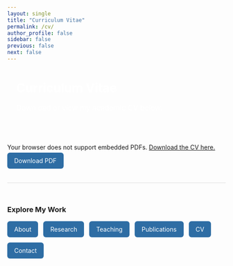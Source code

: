 ```yaml
---
layout: single
title: "Curriculum Vitae"
permalink: /cv/
author_profile: false
sidebar: false
previous: false
next: false
---
```


<div style="background: var(--mm-dark); color: white; padding: 2em 1.5em; border-radius: 12px; margin-bottom: 2em;">
  <h1 style="margin-top: 0;">Curriculum Vitae</h1>
  <p style="font-size: 1.2em;">Download or view my academic CV below.</p>
</div>

<object data="/files/DAPL_CV.pdf" type="application/pdf" width="100%" height="800px">
  <p>Your browser does not support embedded PDFs. <a href="/assets/files/DAPL_CV.pdf">Download the CV here.</a></p>
</object>

<p style="margin-top: 1em;">
  <a href="/files/DAPL_CV.pdf" style="background-color: #2e6da4; color: white; padding: 10px 16px; border-radius: 6px; text-decoration: none;">Download PDF</a>
</p>
<div style="margin-top: 3em; padding-top: 2em; border-top: 1px solid #ddd;">
  <h3>Explore My Work</h3>
  <div style="display: flex; flex-wrap: wrap; gap: 12px; margin-top: 1em;">
    <a href="/about/" style="background-color: #2e6da4; color: white; padding: 10px 16px; border-radius: 6px; text-decoration: none;">About</a>
    <a href="/research/" style="background-color: #2e6da4; color: white; padding: 10px 16px; border-radius: 6px; text-decoration: none;">Research</a>
    <a href="/teaching/" style="background-color: #2e6da4; color: white; padding: 10px 16px; border-radius: 6px; text-decoration: none;">Teaching</a>
    <a href="/publications/" style="background-color: #2e6da4; color: white; padding: 10px 16px; border-radius: 6px; text-decoration: none;">Publications</a>
    <a href="/cv/" style="background-color: #2e6da4; color: white; padding: 10px 16px; border-radius: 6px; text-decoration: none;">CV</a>
    <a href="/contact/" style="background-color: #2e6da4; color: white; padding: 10px 16px; border-radius: 6px; text-decoration: none;">Contact</a>
  </div>
</div>

